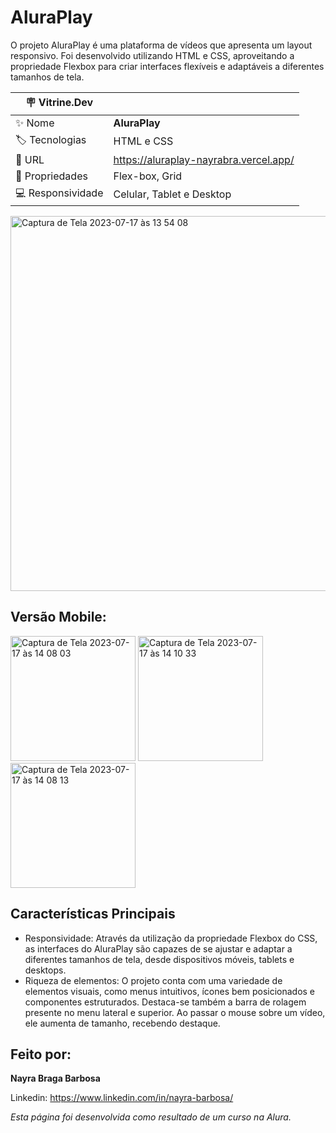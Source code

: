 # AluraPlay

O projeto AluraPlay é uma plataforma de vídeos que apresenta um layout responsivo. Foi desenvolvido utilizando HTML e CSS, aproveitando a propriedade Flexbox para criar interfaces flexíveis e adaptáveis a diferentes tamanhos de tela.

|:placard: Vitrine.Dev |                                      | 
| -------------------- | -------------------------------------|
| :sparkles: Nome      | **AluraPlay**                        |
| :label: Tecnologias  | HTML e CSS                           |
| :rocket: URL         |https://aluraplay-nayrabra.vercel.app/|
| 🧰 Propriedades      | Flex-box, Grid                       |
| 💻 Responsividade    | Celular, Tablet e Desktop            |

<img width="600" alt="Captura de Tela 2023-07-17 às 13 54 08" src="https://github.com/nayrabra/aluraplay/assets/102299426/b3dddbb5-ccfb-407f-85cd-678cbbd36ae4#vitrinedev">

## Versão Mobile:

<img width="200" alt="Captura de Tela 2023-07-17 às 14 08 03" src="https://github.com/nayrabra/aluraplay/assets/102299426/0027509a-b2a7-4d1d-aa31-1bfd73a68e08">

<img width="200" alt="Captura de Tela 2023-07-17 às 14 10 33" src="https://github.com/nayrabra/aluraplay/assets/102299426/84436ced-7e05-4e92-bcb8-e4500cf099c1">

<img width="200" alt="Captura de Tela 2023-07-17 às 14 08 13" src="https://github.com/nayrabra/aluraplay/assets/102299426/e9c90fde-05c1-45f3-9eb8-109c4a11a583">

## Características Principais

* Responsividade: Através da utilização da propriedade Flexbox do CSS, as interfaces do AluraPlay são capazes de se ajustar e adaptar a diferentes tamanhos de tela, desde dispositivos móveis, tablets e desktops.
* Riqueza de elementos: O projeto conta com uma variedade de elementos visuais, como menus intuitivos, ícones bem posicionados e componentes estruturados. Destaca-se também a barra de rolagem presente no menu lateral e superior. Ao passar o mouse sobre um vídeo, ele aumenta de tamanho, recebendo destaque.

## Feito por:

**Nayra Braga Barbosa**

Linkedin: https://www.linkedin.com/in/nayra-barbosa/

*Esta página foi desenvolvida como resultado de um curso na Alura.*






